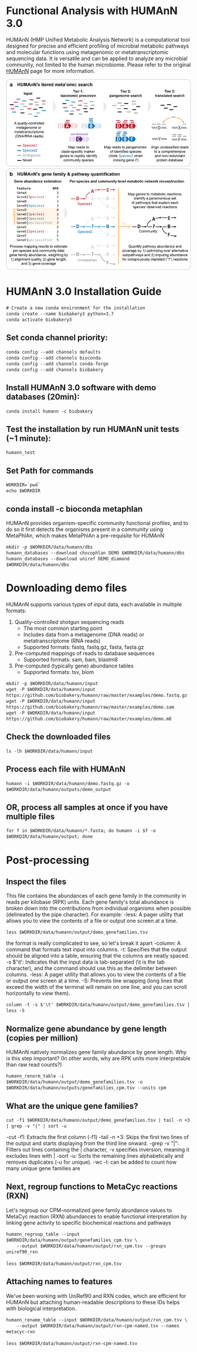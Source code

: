 # Functional Analysis with HUMAnN 3.0
HUMAnN (HMP Unified Metabolic Analysis Network) is a computational tool designed for precise and efficient profiling of microbial metabolic pathways and molecular functions using metagenomic or metatranscriptomic sequencing data. It is versatile and can be applied to analyze any microbial community, not limited to the human microbiome.
Please refer to the original [HUMAnN](https://huttenhower.sph.harvard.edu/humann) page for more information. 

![HUMAnN Workflow](https://github.com/SusanTian/DAWG_Fall2024/blob/main/humann_workflow.png)

# HUMAnN 3.0 Installation Guide

```
# Create a new conda environment for the installation
conda create --name biobakery3 python=3.7
conda activate biobakery3
```

## Set conda channel priority:
```
conda config --add channels defaults
conda config --add channels bioconda
conda config --add channels conda-forge
conda config --add channels biobakery
```

## Install HUMAnN 3.0 software with demo databases (20min):
```
conda install humann -c biobakery
```

## Test the installation by run HUMAnN unit tests (~1 minute):
```
humann_test 
```

## Set Path for commands
```
WORKDIR=`pwd`
echo $WORKDIR
```

## conda install -c bioconda metaphlan
HUMAnN provides organism-specific community functional profiles, and to do so it first detects the organisms present in a community using MetaPhlAn, which makes MetaPhlAn a pre-requisite for HUMAnN
```
mkdir -p $WORKDIR/data/humann/dbs
humann_databases --download chocophlan DEMO $WORKDIR/data/humann/dbs
humann_databases --download uniref DEMO_diamond $WORKDIR/data/humann/dbs
```

# Downloading demo files
HUMAnN supports various types of input data, each available in multiple formats:
1. Quality-controlled shotgun sequencing reads  
   - The most common starting point  
   - Includes data from a metagenome (DNA reads) or metatranscriptome (RNA reads)  
   - Supported formats: fastq, fastq.gz, fasta, fasta.gz  
2. Pre-computed mappings of reads to database sequences  
   - Supported formats: sam, bam, blastm8  
3. Pre-computed (typically gene) abundance tables  
   - Supported formats: tsv, biom
```
mkdir -p $WORKDIR/data/humann/input
wget -P $WORKDIR/data/humann/input https://github.com/biobakery/humann/raw/master/examples/demo.fastq.gz               
wget -P $WORKDIR/data/humann/input https://github.com/biobakery/humann/raw/master/examples/demo.sam               
wget -P $WORKDIR/data/humann/input https://github.com/biobakery/humann/raw/master/examples/demo.m8
```

## Check the downloaded files
```
ls -lh $WORKDIR/data/humann/input
```

## Process each file with HUMAnN 
```
humann -i $WORKDIR/data/humann/demo.fastq.gz -o $WORKDIR/data/humann/outputs/demo_output
```

## OR, process all samples at once if you have multiple files
```
for f in $WORKDIR/data/humann/*.fasta; do humann -i $f -o $WORKDIR/data/humann/output; done
```


# Post-processing
## Inspect the files
This file contains the abundances of each gene family in the community in reads per kilobase (RPK) units. Each gene family's total abundance is broken down into the contributions from individual organisms when possible (delineated by the pipe character). For example:
-less: A pager utility that allows you to view the contents of a file or output one screen at a time.
```
less $WORKDIR/data/humann/output/demo_genefamilies.tsv
```
the format is really complicated to see, so let's break it apart
-column: A command that formats text input into columns.
-t: Specifies that the output should be aligned into a table, ensuring that the columns are neatly spaced.
-s $'\t': Indicates that the input data is tab-separated (\t is the tab character), and the command should use this as the delimiter between columns.
-less: A pager utility that allows you to view the contents of a file or output one screen at a time.
-S: Prevents line wrapping (long lines that exceed the width of the terminal will remain on one line, and you can scroll horizontally to view them).
```
column -t -s $'\t' $WORKDIR/data/humann/output/demo_genefamilies.tsv | less -S
```

## Normalize gene abundance by gene length (copies per million)
HUMAnN natively normalizes gene family abundance by gene length. Why is this step important? (In other words, why are RPK units more interpretable than raw read counts?)
```
humann_renorm_table -i $WORKDIR/data/humann/output/demo_genefamilies.tsv -o $WORKDIR/data/humann/outputs/genefamilies_cpm.tsv --units cpm
```

## What are the unique gene families?
```
cut -f1 $WORKDIR/data/humann/output/demo_genefamilies.tsv | tail -n +3 | grep -v "|" | sort -u 
```
-cut -f1: Extracts the first column (-f1)
-tail -n +3: Skips the first two lines of the output and starts displaying from the third line onward.
-grep -v "|": Filters out lines containing the | character, -v specifies inversion, meaning it excludes lines with |
-sort -u: Sorts the remaining lines alphabetically and removes duplicates (-u for unique).
-wc -l: can be added to count how many unique gene families are


## Next, regroup functions to MetaCyc reactions (RXN)
Let's regroup our CPM-normalized gene family abundance values to MetaCyc reaction (RXN) abundances to enable functional interpretation by linking gene activity to specific biochemical reactions and pathways
```
humann_regroup_table --input $WORKDIR/data/humann/output/genefamilies_cpm.tsv \
    --output $WORKDIR/data/humann/output/rxn_cpm.tsv --groups uniref90_rxn

less $WORKDIR/data/humann/output/rxn_cpm.tsv
```

## Attaching names to features
We've been working with UniRef90 and RXN codes, which are efficient for HUMAnN but attaching human-readable descriptions to these IDs helps with biological interpretation.
```
humann_rename_table --input $WORKDIR/data/humann/output/rxn_cpm.tsv \
    --output $WORKDIR/data/humann/output/rxn-cpm-named.tsv --names metacyc-rxn

less $WORKDIR/data/humann/output/rxn-cpm-named.tsv
```
